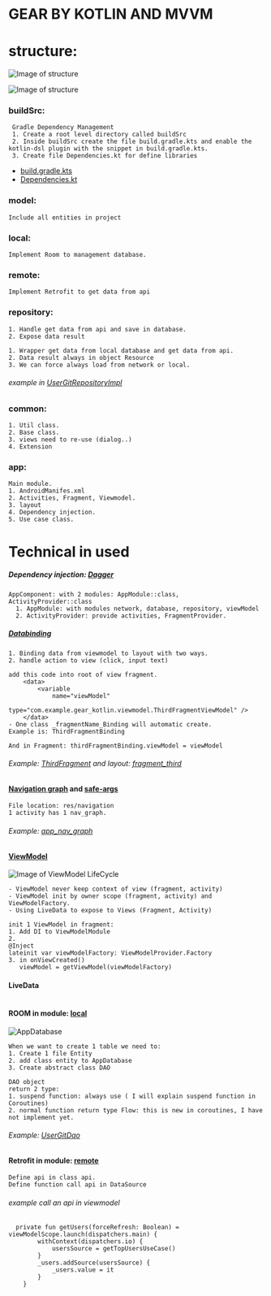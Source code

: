 GEAR BY KOTLIN AND MVVM
=======================
# structure:
![Image of structure](/images/modules.png)

![Image of structure](/images/structure.PNG)

### buildSrc:
```
 Gradle Dependency Management 
 1. Create a root level directory called buildSrc
 2. Inside buildSrc create the file build.gradle.kts and enable the kotlin-dsl plugin with the snippet in build.gradle.kts.
 3. Create file Dependencies.kt for define libraries
```
* [build.gradle.kts](/buildSrc/build.gradle.kts)
* [Dependencies.kt](/buildSrc/src/main/kotlin/Dependencies.kt)

### model:
```
Include all entities in project
```

### local:
```
Implement Room to management database.
```

### remote:
```
Implement Retrofit to get data from api
```

### repository:
```
1. Handle get data from api and save in database.
2. Expose data result
```
```
1. Wrapper get data from local database and get data from api.
2. Data result always in object Resource
3. We can force always load from network or local. 
```
###### example in [UserGitRepositoryImpl](repository/src/main/java/com/example/repository/UserGitRepositoryImpl.kt)
### common:
```
1. Util class.
2. Base class.
3. views need to re-use (dialog..)
4. Extension 
```
### app:
```
Main module. 
1. AndroidManifes.xml
2. Activities, Fragment, Viewmodel.
3. layout
4. Dependency injection.
5. Use case class.
```
# Technical in used
##### Dependency injection: [Dagger](https://github.com/google/dagger)
```
AppComponent: with 2 modules: AppModule::class, ActivityProvider::class
  1. AppModule: with modules network, database, repository, viewModel
  2. ActivityProvider: provide activities, FragmentProvider.
```

##### [Databinding](https://developer.android.com/topic/libraries/data-binding)
```
1. Binding data from viewmodel to layout with two ways.
2. handle action to view (click, input text) 
```
```
add this code into root of view fragment.
    <data>
        <variable
            name="viewModel"
            type="com.example.gear_kotlin.viewmodel.ThirdFragmentViewModel" />
    </data>
- One class _fragmentName_Binding will automatic create.
Example is: ThirdFragmentBinding
```
```
And in Fragment: thirdFragmentBinding.viewModel = viewModel
```
###### Example: [ThirdFragment](app/src/main/java/com/example/gear_kotlin/ui/ThirdFragment.kt) and layout: [fragment_third](/app/src/main/res/layout/fragment_third.xml)


#### [Navigation graph](https://developer.android.com/guide/navigation/navigation-getting-started) and [safe-args](https://developer.android.com/guide/navigation/navigation-pass-data)
```
File location: res/navigation
1 activity has 1 nav_graph.
```
###### Example: [app_nav_graph](/app/src/main/res/navigation/app_nav_graph.xml)
#### [ViewModel](https://developer.android.com/topic/libraries/architecture/viewmodel)

![Image of ViewModel LifeCycle](/images/viewmodel-lifecycle.png)
```
- ViewModel never keep context of view (fragment, activity)
- ViewModel init by owner scope (fragment, activity) and ViewModelFactory. 
- Using LiveData to expose to Views (Fragment, Activity)
```
```
init 1 ViewModel in fragment:
1. Add DI to ViewModelModule
2.
@Inject
lateinit var viewModelFactory: ViewModelProvider.Factory
3. in onViewCreated()
   viewModel = getViewModel(viewModelFactory)
```

#### LiveData
```

```
#### ROOM in module: [local](local)
![AppDatabase](/images/AppDatabase.png)
```
When we want to create 1 table we need to:
1. Create 1 file Entity
2. add class entity to AppDatabase
3. Create abstract class DAO
```
```
DAO object 
return 2 type:
1. suspend function: always use ( I will explain suspend function in Coroutines)
2. normal function return type Flow: this is new in coroutines, I have not implement yet.
```
###### Example: [UserGitDao](local/src/main/java/com/example/local/dao/UserGitDao.kt)

#### Retrofit in module: [remote](remote)
```
Define api in class api.
Define function call api in DataSource
```
###### example call an api in viewmodel
```
  private fun getUsers(forceRefresh: Boolean) = viewModelScope.launch(dispatchers.main) {
        withContext(dispatchers.io) {
            usersSource = getTopUsersUseCase()
        }
        _users.addSource(usersSource) {
            _users.value = it
        }
    }
```